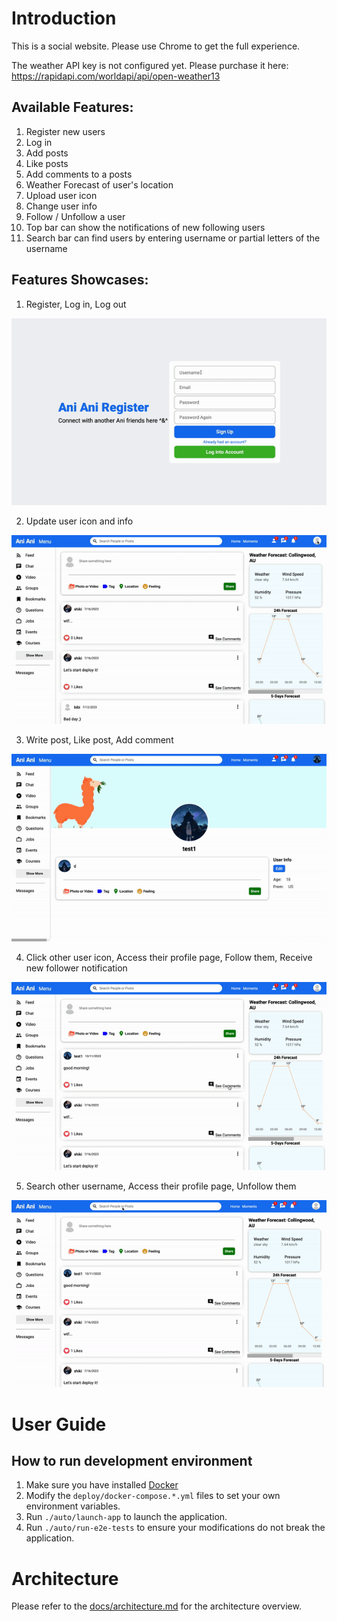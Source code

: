 # Introduction
This is a social website. Please use Chrome to get the full experience.

The weather API key is not configured yet. Please purchase it here: https://rapidapi.com/worldapi/api/open-weather13

## Available Features:
1. Register new users
2. Log in
3. Add posts
4. Like posts
5. Add comments to a posts
6. Weather Forecast of user's location
7. Upload user icon
8. Change user info
9. Follow / Unfollow a user
10. Top bar can show the notifications of new following users
11. Search bar can find users by entering username or partial letters of the username

## Features Showcases:
1. Register, Log in, Log out

![register,login,logout](docs/assets/gif/register_login_logout.gif)

2. Update user icon and info

![update_icon_userinfo](docs/assets/gif/update_icon_userinfo.gif)

3. Write post, Like post, Add comment

![post,like,comment](docs/assets/gif/post_like_comment.gif)

4. Click other user icon, Access their profile page, Follow them, Receive new follower notification

![click_icon,follow,notify](docs/assets/gif/click_icon_follow_notify.gif)

5. Search other username, Access their profile page, Unfollow them

![search_name,unfollow](docs/assets/gif/search_name_unfollow.gif)


# User Guide

## How to run development environment
1. Make sure you have installed [Docker](https://docs.docker.com/compose/install/)
2. Modify the `deploy/docker-compose.*.yml` files to set your own environment variables.
3. Run `./auto/launch-app` to launch the application.
4. Run `./auto/run-e2e-tests` to ensure your modifications do not break the application.


# Architecture

Please refer to the [docs/architecture.md](docs/architecture.md) for the architecture overview.
